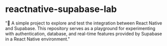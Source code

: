 # reactnative-supabase-lab
"🚀 A simple project to explore and test the integration between React Native and Supabase. This repository serves as a playground for experimenting with authentication, database, and real-time features provided by Supabase in a React Native environment."

